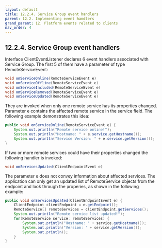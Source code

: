 ```yaml
---
layout: default
title: 12.2.4. Service Group event handlers
parent: 12.2. Implementing event handlers
grand_parent: 12. Platform events related to clients
nav_order: 4
---
```


## 12.2.4. Service Group event handlers

Interface <span class="datatype">ClientEventListener</span> declares 6 event handlers associated with Service Group. The first 5 of them have a parameter of type <span class="datatype">RemoteServiceEvent</span>:
```java
void onServiceOnline(RemoteServiceEvent e)
void onServiceOffline(RemoteServiceEvent e)
void onServiceIncluded(RemoteServiceEvent e)
void onServiceRemoved(RemoteServiceEvent e)
void onServiceUpdated(RemoteServiceEvent e)
```
They are invoked when only one remote service has its properties changed. Parameter e contains the affected remote service in the service field. The following example demonstrates this idea:
```java
public void onServiceOnline(RemoteServiceEvent e) {
	System.out.println("Remote service online!");					
	System.out.println("Hostname: " + e.service.getHostname());
	System.out.println("Service Version: " + e.service.getVersion());
}
```

If two or more remote services could have their properties changed the following handler is invoked:
```java
void onServicesUpdated(ClientEndpointEvent e)
```

The parameter e does not convey information about affected services. The application can only get an updated list of <span class="datatype">RemoteService</span> objects from the endpoint and look through the properies, as shown in the following example:
```java
public void onServicesUpdated(ClientEndpointEvent e) {
    ClientEndpoint clientEndpoint = e.getEndpoint();
    RemoteService[] remoteServices = clientEndpoint.getServices();
    System.out.println("Remote service list updated!");					
    for(RemoteService service: remoteServices) {
        System.out.println("Hostname: " + service.getHostname());
        System.out.println("Version: " + service.getVersion());
        System.out.println();
    }
}
```